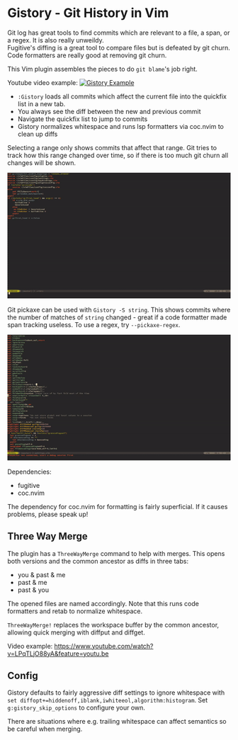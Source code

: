 # Gistory - Git History in Vim

Git log has great tools to find commits which are relevant to a file, a span, or a regex. It is also really unweildy.  
Fugitive's diffing is a great tool to compare files but is defeated by git churn.  
Code formatters are really good at removing git churn.

This Vim plugin assembles the pieces to do `git blame`'s job right.

Youtube video example:
[![Gistory Example](https://img.youtube.com/vi/Px45io_pphM/0.jpg)](https://www.youtube.com/watch?v=Px45io_pphM&feature=youtu.be)


- `:Gistory` loads all commits which affect the current file into the quickfix list in a new tab. 
- You always see the diff between the new and previous commit
- Navigate the quickfix list to jump to commits
- Gistory normalizes whitespace and runs lsp formatters via coc.nvim to clean up diffs


Selecting a range only shows commits that affect that range. Git tries to track how this range changed over time, so if there is too much git churn all changes will be shown.

![gistory range](gistory_range.gif)


Git pickaxe can be used with `Gistory -S string`. This shows commits where the number of matches of `string` changed - great if a code formatter made span tracking useless. To use a regex, try `--pickaxe-regex`.

![gistory regex](gistory_regex.gif)


Dependencies:

- fugitive
- coc.nvim


The dependency for coc.nvim for formatting is fairly superficial. If it causes problems, please speak up!



## Three Way Merge


 
The plugin has a `ThreeWayMerge` command to help with merges. This opens both versions and the common ancestor as diffs in three tabs:

- you & past & me
- past & me
- past & you

The opened files are named accordingly.  Note that this runs code formatters and retab to normalize whitespace.

`ThreeWayMerge!` replaces the workspace buffer by the common ancestor, allowing quick merging with diffput and diffget.

Video example: https://www.youtube.com/watch?v=LPqTLjO88yA&feature=youtu.be


## Config

Gistory defaults to fairly aggressive diff settings to ignore whitespace with `set diffopt+=hiddenoff,iblank,iwhiteeol,algorithm:histogram`. Set `g:gistory_skip_options` to configure your own.

There are situations where e.g. trailing whitespace can affect semantics so be careful when merging.


